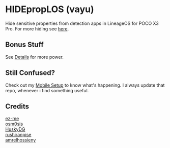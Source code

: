 # HIDEpropLOS (vayu)
Hide sensitive properties from detection apps in LineageOS for POCO X3 Pro. For more hiding see [here](https://github.com/ToucH9000/Mobile-Setup/blob/main/Files/build.prop).

## Bonus Stuff
See [Details](Details.md) for more power.

## Still Confused?
Check out my [Mobile Setup](https://github.com/ToucH9000/Mobile-Specification) to know what's happening. I always update that repo, whenever i find something useful.

## Credits
[ez-me](https://github.com/ez-me)<br>
[osm0sis](https://github.com/osm0sis)<br>
[HuskyDG](https://github.com/HuskyDG)<br>
[rushiranpise](https://github.com/rushiranpise)<br>
[amrelhossieny](https://github.com/amrelhossieny)
